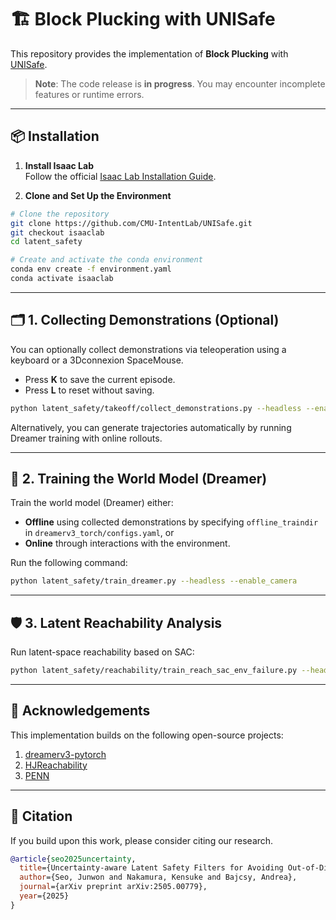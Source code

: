 # 🏗️ Block Plucking with UNISafe

This repository provides the implementation of **Block Plucking** with [UNISafe](https://cmu-intentlab.github.io/UNISafe/).  

> **Note**: The code release is **in progress**. You may encounter incomplete features or runtime errors.
---

## 📦 Installation

1. **Install Isaac Lab**  
   Follow the official [Isaac Lab Installation Guide](https://isaac-sim.github.io/IsaacLab/main/source/setup/installation/index.html).

2. **Clone and Set Up the Environment**

```bash
# Clone the repository
git clone https://github.com/CMU-IntentLab/UNISafe.git
git checkout isaaclab
cd latent_safety

# Create and activate the conda environment
conda env create -f environment.yaml
conda activate isaaclab
````

---

## 🗂️ 1. Collecting Demonstrations (Optional)

You can optionally collect demonstrations via teleoperation using a keyboard or a 3Dconnexion SpaceMouse.

* Press **K** to save the current episode.
* Press **L** to reset without saving.

```bash
python latent_safety/takeoff/collect_demonstrations.py --headless --enable_camera
```

Alternatively, you can generate trajectories automatically by running Dreamer training with online rollouts.

---

## 🧠 2. Training the World Model (Dreamer)

Train the world model (Dreamer) either:

* **Offline** using collected demonstrations by specifying `offline_traindir` in `dreamerv3_torch/configs.yaml`, or
* **Online** through interactions with the environment.

Run the following command:

```bash
python latent_safety/train_dreamer.py --headless --enable_camera
```

---

## 🛡️ 3. Latent Reachability Analysis

Run latent-space reachability based on SAC:

```bash
python latent_safety/reachability/train_reach_sac_env_failure.py --headless --enable_camera
```

---

## 🙏 Acknowledgements

This implementation builds on the following open-source projects:

1. [dreamerv3-pytorch](https://github.com/NM512/dreamerv3-torch)
2. [HJReachability](https://github.com/HJReachability/safety_rl/)
3. [PENN](https://github.com/tkkim-robot/online_adaptive_cbf/tree/main/nn_model/penn)


---

## 📄 Citation
If you build upon this work, please consider citing our research.


```bibtex
@article{seo2025uncertainty,
  title={Uncertainty-aware Latent Safety Filters for Avoiding Out-of-Distribution Failures},
  author={Seo, Junwon and Nakamura, Kensuke and Bajcsy, Andrea},
  journal={arXiv preprint arXiv:2505.00779},
  year={2025}
}
```
